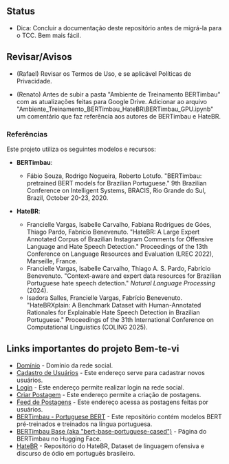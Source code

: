 ## Status
- Dica: Concluir a documentação deste repositório antes de migrá-la para o TCC. Bem mais fácil.

## Revisar/Avisos

- (Rafael) Revisar os Termos de Uso, e se aplicável Políticas de Privacidade.

- (Renato) Antes de subir a pasta "Ambiente de Treinamento BERTimbau" com as atualizações feitas para Google Drive. Adicionar ao arquivo "Ambiente_Treinamento_BERTimbau_HateBR\BERTimbau_GPU.ipynb" um comentário que faz referência aos autores de BERTimbau e HateBR.

### Referências

Este projeto utiliza os seguintes modelos e recursos:

- **BERTimbau**: 
  - Fábio Souza, Rodrigo Nogueira, Roberto Lotufo. "BERTimbau: pretrained BERT models for Brazilian Portuguese." 9th Brazilian Conference on Intelligent Systems, BRACIS, Rio Grande do Sul, Brazil, October 20-23, 2020.

- **HateBR**:
  - Francielle Vargas, Isabelle Carvalho, Fabiana Rodrigues de Góes, Thiago Pardo, Fabrício Benevenuto. "HateBR: A Large Expert Annotated Corpus of Brazilian Instagram Comments for Offensive Language and Hate Speech Detection." Proceedings of the 13th Conference on Language Resources and Evaluation (LREC 2022), Marseille, France.
  - Francielle Vargas, Isabelle Carvalho, Thiago A. S. Pardo, Fabrício Benevenuto. "Context-aware and expert data resources for Brazilian Portuguese hate speech detection." *Natural Language Processing* (2024).
  - Isadora Salles, Francielle Vargas, Fabrício Benevenuto. "HateBRXplain: A Benchmark Dataset with Human-Annotated Rationales for Explainable Hate Speech Detection in Brazilian Portuguese." Proceedings of the 31th International Conference on Computational Linguistics (COLING 2025).

## Links importantes do projeto Bem-te-vi

- [Domínio](https://bemtevisocial.com.br) - Domínio da rede social.
- [Cadastro de Usuários](http://bem-te-vi-social.test/registro) - Este endereço serve para cadastrar novos usuários.
- [Login](http://bem-te-vi-social.test/login) - Este endereço permite realizar login na rede social.
- [Criar Postagem](http://bem-te-vi-social.test/postagens/criar) - Este endereço permite a criação de postagens.
- [Feed de Postagens](http://bem-te-vi-social.test/feed) - Este endereço acessa as postagens feitas por usuários.
- [BERTimbau - Portuguese BERT](https://github.com/neuralmind-ai/portuguese-bert/) - Este repositório contém modelos BERT pré-treinados e treinados na língua portuguesa.
- [BERTimbau Base (aka "bert-base-portuguese-cased")](https://huggingface.co/neuralmind/bert-base-portuguese-cased) - Página do BERTimbau no Hugging Face.
- [HateBR](https://github.com/franciellevargas/HateBR) - Repositório do HateBR, Dataset de linguagem ofensiva e discurso de ódio em português brasileiro.
